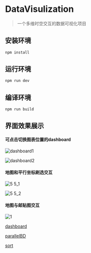 # DataVisulization

> 一个多维时空交互的数据可视化项目


## 安装环境

```bash
npm install
```

## 运行环境

```bash
npm run dev
```

## 编译环境

```bash
npm run build
```

## 界面效果展示

#### 可点击切换图表位置的dashboard

![dashboard1](https://user-images.githubusercontent.com/26807227/37639200-6c311294-2c4b-11e8-8930-08db7b9c150b.png)

![dashboard2](https://user-images.githubusercontent.com/26807227/37639216-7c097922-2c4b-11e8-9f7c-64caefb7e35d.png)

#### 地图和平行坐标刷选交互

![5 5_1](https://user-images.githubusercontent.com/26807227/37639225-8a901870-2c4b-11e8-8ca9-60195e3cf341.png)

![5 5_2](https://user-images.githubusercontent.com/26807227/37639357-0b97d142-2c4c-11e8-9806-c8fa4790462d.png)

#### 地图与邮贴图交互

![1](https://user-images.githubusercontent.com/26807227/37639448-5e656100-2c4c-11e8-9340-111a4cac5dd4.png)

[dashboard](https://lulujianglab.github.io/DataVisualization/#/dashboard)

[parallelBD](https://lulujianglab.github.io/DataVisualization/#/parallelBD)

[sort](https://lulujianglab.github.io/DataVisualization/#/sort)
